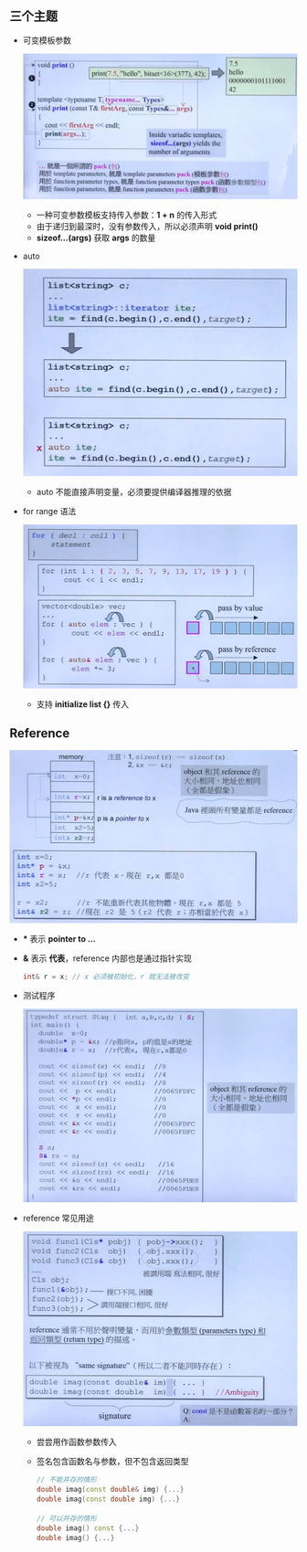 ## 三个主题

- 可变模板参数

	![](./img/82.png)
    - 一种可变参数模板支持传入参数：**1 + n** 的传入形式
    - 由于递归到最深时，没有参数传入，所以必须声明 **void print()**
    - **sizeof...(args)** 获取 **args** 的数量


- auto

	![](./img/83.png)
    - auto 不能直接声明变量，必须要提供编译器推理的依据

- for range 语法
	
    ![](./img/84.png)
	- 支持 **initialize list {}** 传入


## Reference
 
 ![](./img/85.png)
- **\*** 表示 **pointer to ...**
- **&** 表示 **代表**，reference 内部也是通过指针实现

	```C++
    int& r = x; // x 必须被初始化，r 就无法被改变
    ```

- 测试程序

	![](./img/86.png)
    
- reference 常见用途

	![](./img/87.png)
	- 尝尝用作函数参数传入
	- 签名包含函数名与参数，但不包含返回类型

		```C++
        // 不能并存的情形
        double imag(const double& img) {...}
        double imag(const double img) {...}
        
        // 可以并存的情形
        double imag() const {...}
        double imag() {...}
        ```
        
        
